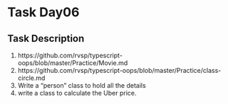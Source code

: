 <h1>Task Day06</h1>
<h2>Task Description</h2>
<ol>
  <li>https://github.com/rvsp/typescript-oops/blob/master/Practice/Movie.md</li>
  <li>https://github.com/rvsp/typescript-oops/blob/master/Practice/class-circle.md</li>
  <li>Write a “person” class to hold all the details</li>
  <li>write a class to calculate the Uber price.</li>
</ol>
